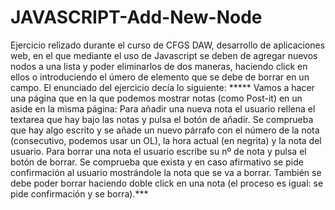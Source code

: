 # JAVASCRIPT-Add-New-Node
Ejercicio relizado durante el curso de CFGS DAW, desarrollo de aplicaciones web, en el que mediante el uso de Javascript se deben de agregar nuevos nodos a una lista y poder eliminarlos de dos maneras, haciendo click en ellos o introduciendo el úmero de elemento que se debe de borrar en un campo. El enunciado del ejercicio decía lo siguiente: ***** Vamos a hacer una página que en la que podemos mostrar notas (como Post-it) en un aside en la misma página: Para añadir una nueva nota el usuario rellena el textarea que hay bajo las notas y pulsa el botón de añadir. Se comprueba que hay algo escrito y se añade un nuevo párrafo con el número de la nota (consecutivo, podemos usar un OL), la hora actual (en negrita) y la nota del usuario.
Para borrar una nota el usuario escribe su nº de nota y pulsa el botón de borrar. Se comprueba que exista y en caso afirmativo se pide confirmación al usuario mostrándole la nota que se va a borrar. También se debe poder borrar haciendo doble click en una nota (el proceso es igual: se pide confirmación y se borra).***
